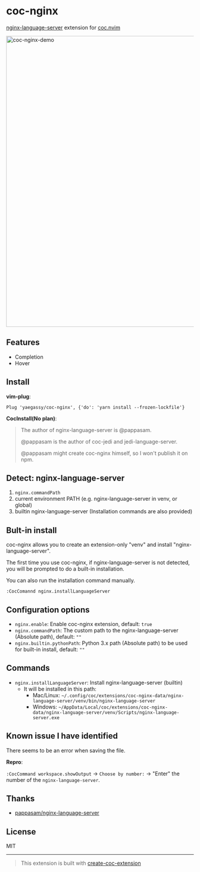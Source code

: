 # coc-nginx

[nginx-language-server](https://github.com/pappasam/nginx-language-server) extension for [coc.nvim](https://github.com/neoclide/coc.nvim)

<img width="780" alt="coc-nginx-demo" src="https://user-images.githubusercontent.com/188642/115322781-c329f900-a1c1-11eb-920e-c49f3bb96af1.gif">

## Features

- Completion
- Hover

## Install

**vim-plug**:

```vim
Plug 'yaegassy/coc-nginx', {'do': 'yarn install --frozen-lockfile'}
```

**CocInstall(No plan)**:

> The author of nginx-language-server is @pappasam.
>
> @pappasam is the author of coc-jedi and jedi-language-server.
>
> @pappasam might create coc-nginx himself, so I won't publish it on npm.

## Detect: nginx-language-server

1. `nginx.commandPath`
2. current environment PATH (e.g. nginx-language-server in venv, or global)
3. builtin nginx-language-server (Installation commands are also provided)

## Bult-in install

coc-nginx allows you to create an extension-only "venv" and install "nginx-language-server".

The first time you use coc-nginx, if nginx-language-server is not detected, you will be prompted to do a built-in installation.

You can also run the installation command manually.

```vim
:CocComannd nginx.installLanguageServer
```

## Configuration options

- `nginx.enable`: Enable coc-nginx extension, default: `true`
- `nginx.commandPath`: The custom path to the nginx-language-server (Absolute path), default: `""`
- `nginx.builtin.pythonPath`: Python 3.x path (Absolute path) to be used for built-in install, default: `""`

## Commands

- `nginx.installLanguageServer`: Install nginx-language-server (builtin)
  - It will be installed in this path:
    - Mac/Linux: `~/.config/coc/extensions/coc-nginx-data/nginx-language-server/venv/bin/nginx-language-server`
    - Windows: `~/AppData/Local/coc/extensions/coc-nginx-data/nginx-language-server/venv/Scripts/nginx-language-server.exe`

## Known issue I have identified

There seems to be an error when saving the file.

**Repro**:

`:CocCommand workspace.showOutput` -> `Choose by number:` -> "Enter" the number of the `nginx-language-server`.

## Thanks

- [pappasam/nginx-language-server](https://github.com/pappasam/nginx-language-server)

## License

MIT

---

> This extension is built with [create-coc-extension](https://github.com/fannheyward/create-coc-extension)
